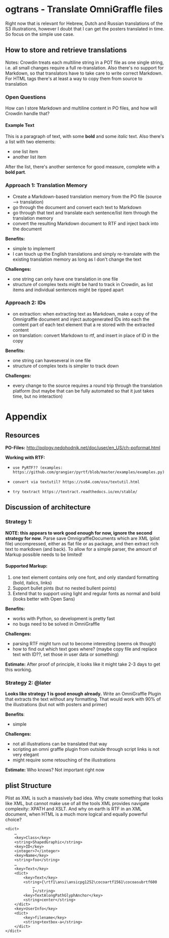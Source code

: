 # ogtrans - Translate OmniGraffle files

Right now that is relevant for Hebrew, Dutch and Russian translations of the S3 illustrations, however I doubt that I can get the posters translated in time. So focus on the simple use case.

## How to store and retrieve translations

Notes: Crowdin treats each multiline string in a POT file as one single string, i.e. all small changes require a full re-translation. Also there's no support for Markdown, so that translators have to take care to write correct Markdown. For HTML tags there's at least a way to copy them from source to translation

### Open Questions

How can I store Markdown and multiline content in PO files, and how will Crowdin handle that?

#### Example Text

This is a paragraph of text, with some **bold** and some _italic_ text. Also there's a list with two elements:

- one list item
- another list item

After the list, there's another sentence for good measure, complete with a **bold part**.

### Approach 1: Translation Memory

-   Create a Markdown-based translation memory from the PO file (source --> translation)
-   go through the document and convert each text to Markdown
-   go through that text and translate each sentence/list item through the translation memory
-   convert the resulting Markdown document to RTF and inject back into the document 

**Benefits:**

-   simple to implement
-   I can touch up the English translations and simply re-translate with the existing translation memory as long as I don't change the text

**Challenges:**

-   one string can only have one translation in one file
-   structure of complex texts might be hard to track in Crowdin, as list items and individual sentences might be ripped apart

### Approach 2: IDs

-   on extraction: when extracting text as Markdown, make a copy of the Omnigraffle document and inject autogenerated IDs into each the content part of each text element that a re stored with the extracted content
-   on translation: convert Markdown to rtf, and insert in place of ID in the copy 

**Benefits:**

-   one string can haveseveral in one file
-   structure of complex texts is simpler to track down

**Challenges:**

- every change to the source requires a round trip through the translation platform (but maybe that can be fully automated so that it just takes time, but no interaction)

# Appendix


## Resources

**PO-Files:** http://pology.nedohodnik.net/doc/user/en_US/ch-poformat.html

**Working with RTF:**
		
-     use PyRTF?? (examples: https://github.com/grangier/pyrtf/blob/master/examples/examples.py)
-     convert via textutil? https://ss64.com/osx/textutil.html
-     try textract https://textract.readthedocs.io/en/stable/


## Discussion of architecture

### Strategy 1:

**NOTE: this appears to work good enough for now, ignore the second strategy for now.**
Parse save OmnigraffleDocuments which are XML (plist file) uncompressed, either as flat file or as package,  and then extract rich text to markdown (and back). To allow for a simple parser, the amount of Markup possible needs to be limited!

#### Supported Markup:

1.   one text element contains only one font, and only standard formatting (bold, italics, links)
2.   Support bullet pints (but no nested bullent points)
3.   Extend that to support using light and regular fonts as normal and bold (looks better with Open Sans)

**Benefits:**

-   works with Python, so development is pretty fast 
-   no bugs need to be solved in OmniGraffle

**Challenges:**

-   parsing RTF might turn out to become interesting (seems ok though)
-   how to find out which text goes where? (maybe copy file and replace text with ID??, set those in user data or something)

**Estimate:** After proof of principle, it looks like it might take 2-3 days to get this working.

### Strategy 2: @later

**Looks like strategy 1 is good enough already.**
Write an OmniGraffle Plugin that extracts the text without any formatting. That would work with 90% of the illustrations (but not with posters and primer)

**Benefits**:

- simple

**Challenges:**

-   not all illustrations can be translated that way
-   scripting an omni graffle plugin from outside through script links is not very elegant
-   might require some retouching of the illustrations

**Estimate:** Who knows? Not important right now

## plist Structure

Plist as XML is such a massively bad idea. Why create something that looks like XML, but cannot make use of all the tools XML provides navigate complexity: XPATH and XSLT. And why on earth is RTF in an XML document, when HTML is a much more logical and equally powerful choice?

	<dict>
		…	
		<key>Class</key>
		<string>ShapedGraphic</string>
		<key>ID</key>
		<integer>7</integer>
		<key>Name</key>
		<string>foo</string>
		…
		<key>Text</key>
		<dict>
			<key>Text</key>
			<string>{\rtf1\ansi\ansicpg1252\cocoartf1561\cocoasubrtf600
				…
				}</string>
			<key>TextAlongPathGlyphAnchor</key>
			<string>center</string>
		</dict>
		<key>UserInfo</key>
		<dict>
			<key>filename</key>
			<string>textbox-a</string>
		</dict>
	</dict>
	
